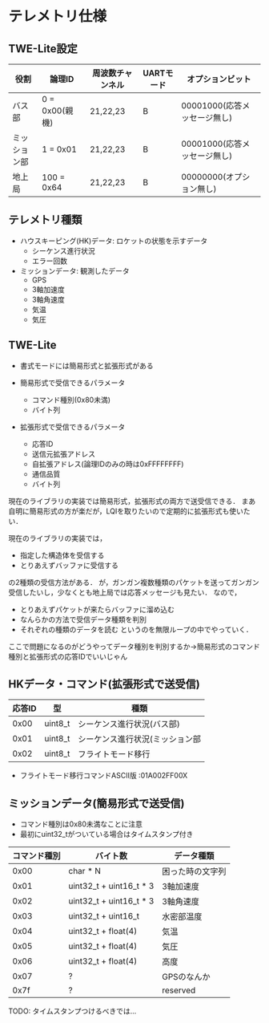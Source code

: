 # テレメトリ仕様

## TWE-Lite設定

|役割|論理ID|周波数チャンネル|UARTモード|オプションビット|
|-|-|-|-|-|
|バス部|0 = 0x00(親機)|21,22,23|B|00001000(応答メッセージ無し)|
|ミッション部|1 = 0x01|21,22,23|B|00001000(応答メッセージ無し)|
|地上局|100 = 0x64|21,22,23|B|00000000(オプション無し)|

## テレメトリ種類
- ハウスキーピング(HK)データ: ロケットの状態を示すデータ
	- シーケンス進行状況
	- エラー回数
- ミッションデータ: 観測したデータ
	- GPS
	- 3軸加速度
	- 3軸角速度
	- 気温
	- 気圧

## TWE-Lite
- 書式モードには簡易形式と拡張形式がある

- 簡易形式で受信できるパラメータ
	- コマンド種別(0x80未満)
	- バイト列

- 拡張形式で受信できるパラメータ
	- 応答ID
	- 送信元拡張アドレス
	- 自拡張アドレス(論理IDのみの時は0xFFFFFFFF)
	- 通信品質
	- バイト列

現在のライブラリの実装では簡易形式，拡張形式の両方で送受信できる．
まあ自明に簡易形式の方が楽だが，LQIを取りたいので定期的に拡張形式も使いたい．

現在のライブラリの実装では，
- 指定した構造体を受信する
- とりあえずバッファに受信する

の2種類の受信方法がある．
が，ガンガン複数種類のパケットを送ってガンガン受信したいし，少なくとも地上局では応答メッセージも見たい．
なので，
- とりあえずパケットが来たらバッファに溜め込む
- なんらかの方法で受信データ種類を判別
- それぞれの種類のデータを読む
というのを無限ループの中でやっていく．

ここで問題になるのがどうやってデータ種別を判別するか->簡易形式のコマンド種別と拡張形式の応答IDでいいじゃん

## HKデータ・コマンド(拡張形式で送受信)

|応答ID|型|種類|
|-|-|-|
|0x00|uint8_t|シーケンス進行状況(バス部)|
|0x01|uint8_t|シーケンス進行状況(ミッション部|
|0x02|uint8_t|フライトモード移行|

- フライトモード移行コマンドASCII版
	:01A002FF00X

## ミッションデータ(簡易形式で送受信)

- コマンド種別は0x80未満なことに注意
- 最初にuint32_tがついている場合はタイムスタンプ付き

|コマンド種別|バイト数|データ種類|
|-|-|-|
|0x00|char * N|困った時の文字列|
|0x01|uint32_t + uint16_t * 3|3軸加速度|
|0x02|uint32_t + uint16_t * 3|3軸角速度|
|0x03|uint32_t + uint16_t|水密部温度|
|0x04|uint32_t + float(4)|気温|
|0x05|uint32_t + float(4)|気圧|
|0x06|uint32_t + float(4)|高度|
|0x07|?|GPSのなんか|
|0x7f|?|reserved|

TODO: タイムスタンプつけるべきでは...
